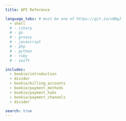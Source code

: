 ```yaml
---
title: API Reference

language_tabs: # must be one of https://git.io/vQNgJ
  - shell
  # - csharp
  # - go
  # - groovy
  # - javascript
  # - php
  # - python
  # - ruby
  # - swift

includes:
  - bookie/introduction
  - divider
  - bookie/billing_accounts
  - bookie/payment_methods
  - bookie/payment_hubs
  - bookie/payment_channels
  - divider

search: true
---
```

